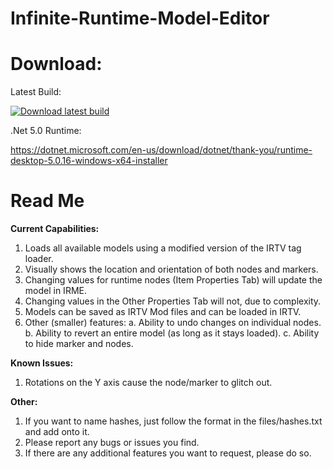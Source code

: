 # Infinite-Runtime-Model-Editor 

# Download: 

Latest Build: 

[![Download latest build](https://github.com/Z-15/Infinite-Runtime-Model-Editor/actions/workflows/dotnet.yml/badge.svg)](https://nightly.link/Z-15/Infinite-Runtime-Model-Editor/workflows/dotnet/master/IRME.zip)

.Net 5.0 Runtime:

https://dotnet.microsoft.com/en-us/download/dotnet/thank-you/runtime-desktop-5.0.16-windows-x64-installer

# Read Me

**Current Capabilities:**

1. Loads all available models using a modified version of the IRTV tag loader.
2. Visually shows the location and orientation of both nodes and markers.
3. Changing values for runtime nodes (Item Properties Tab) will update the model in IRME.
4. Changing values in the Other Properties Tab will not, due to complexity.
5. Models can be saved as IRTV Mod files and can be loaded in IRTV.
6. Other (smaller) features:
  a. Ability to undo changes on individual nodes.
  b. Ability to revert an entire model (as long as it stays loaded).
  c. Ability to hide marker and nodes.


**Known Issues:**

1. Rotations on the Y axis cause the node/marker to glitch out.

**Other:**

1. If you want to name hashes, just follow the format in the files/hashes.txt and add onto it. 
2. Please report any bugs or issues you find.
3. If there are any additional features you want to request, please do so.
